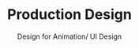 ---
layout: portfolio
title: Production Design
subtitle: Design for Animation/ UI Design
image: /images/portfolio-cover/2.jpg
permalink: /production-design/
imagefolder: /images/portfolios/production-design/
images:
  - name: 01.jpg
    thumb: thumbnail/01.png
    text: The first image
    class: w1
  - name: 02.jpg	
    thumb: thumbnail/02.png
    text: The second image
    class: w2
  - name: 03.jpg
    thumb: thumbnail/03.png
    text: The third image
    class: w1
  - name: 04.jpg
    thumb: thumbnail/04.png
    text: The third image
    class: w2
  - name: 05.jpg
    thumb: thumbnail/05.png
    text: The third image
    class: w1
  - name: 06.jpg
    thumb: thumbnail/06.png
    text: The third image
    class: w1
  - name: 07.jpg
    thumb: thumbnail/07.png
    text: The third image
    class: w2
  - name: 08.jpg
    thumb: thumbnail/08.png
    text: The third image
    class: w2
  - name: 09.jpg
    thumb: thumbnail/09.png
    text: The third image
    class: w2
  - name: 10.jpg
    thumb: thumbnail/10.png
    text: The third image
    class: w2
  - name: 11.jpg
    thumb: thumbnail/11.png
    text: The third image
    class: w2
  - name: 12.jpg
    thumb: thumbnail/12.png
    text: The third image
    class: w2
  - name: 13.jpg
    thumb: thumbnail/13.png
    text: The third image
    class: w2
  - name: 14.jpg
    thumb: thumbnail/14.png
    text: The third image
    class: w2
---